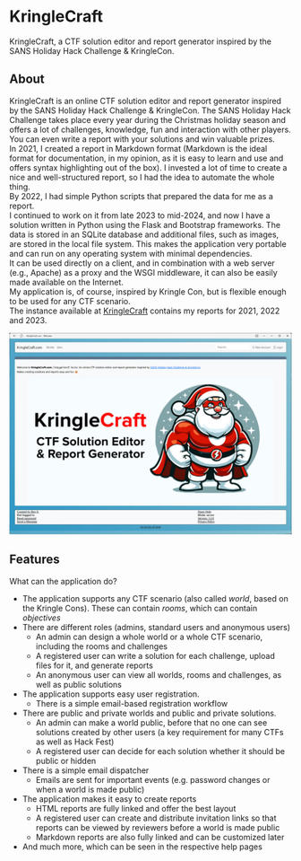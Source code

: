 # KringleCraft
KringleCraft, a CTF solution editor and report generator inspired by the SANS Holiday Hack Challenge & KringleCon.

## About

KringleCraft is an online CTF solution editor and report generator inspired by the SANS Holiday Hack Challenge & KringleCon. 
The SANS Holiday Hack Challenge takes place every year during the Christmas holiday season and offers a lot of challenges, knowledge, fun and interaction with other players.
You can even write a report with your solutions and win valuable prizes.  
In 2021, I created a report in Markdown format (Markdown is the ideal format for documentation, in my opinion, as it is easy to learn and use and offers syntax highlighting out of the box).
I invested a lot of time to create a nice and well-structured report, so I had the idea to automate the whole thing.   
By 2022, I had simple Python scripts that prepared the data for me as a report.  
I continued to work on it from late 2023 to mid-2024, and now I have a solution written in Python using the Flask and Bootstrap frameworks. 
The data is stored in an SQLite database and additional files, such as images, are stored in the local file system. 
This makes the application very portable and can run on any operating system with minimal dependencies.  
It can be used directly on a client, and in combination with a web server (e.g., Apache) as a proxy and the WSGI middleware, it can also be easily made available on the Internet.  
My application is, of course, inspired by Kringle Con, but is flexible enough to be used for any CTF scenario.   
The instance available at [KringleCraft](https://craft.kringle.info) contains my reports for 2021, 2022 and 2023.

![Index](./docs/img/index.jpg)

## Features

What can the application do?

- The application supports any CTF scenario (also called *world*, based on the Kringle Cons). These can contain *rooms*, which can contain *objectives*
- There are different roles (admins, standard users and anonymous users)
    - An admin can design a whole world or a whole CTF scenario, including the rooms and challenges
    - A registered user can write a solution for each challenge, upload files for it, and generate reports
    - An anonymous user can view all worlds, rooms and challenges, as well as public solutions
- The application supports easy user registration.
    - There is a simple email-based registration workflow
- There are public and private worlds and public and private solutions.
    - An admin can make a world public, before that no one can see solutions created by other users (a key requirement for many CTFs as well as Hack Fest)
    - A registered user can decide for each solution whether it should be public or hidden
- There is a simple email dispatcher
    - Emails are sent for important events (e.g. password changes or when a world is made public)
- The application makes it easy to create reports
    - HTML reports are fully linked and offer the best layout
    - A registered user can create and distribute invitation links so that reports can be viewed by reviewers before a world is made public
    - Markdown reports are also fully linked and can be customized later
- And much more, which can be seen in the respective help pages
